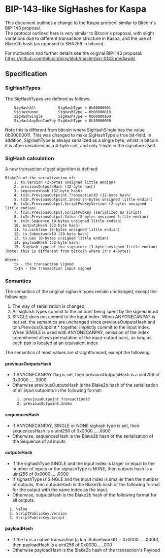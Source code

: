 # BIP-143-like SigHashes for Kaspa

This document outlines a change to the Kaspa protocol similar to
Bitcoin's BIP-143 proposal.  
The protocol outlined here is very similar to Bitcoin's proposal, 
with slight variations due to different transaction structure in Kaspa,
and the use of Blake2b hash (as opposed to SHA256 in bitcoin).

For motivation and further details see the original BIP-143 proposal: 
https://github.com/bitcoin/bips/blob/master/bip-0143.mediawiki

## Specification

### SigHashTypes
The SigHashTypes are defined as follows:
```
	SigHashAll          SigHashType = 0b00000001
	SigHashNone         SigHashType = 0b00000010
	SigHashSingle       SigHashType = 0b00000100
	SigHashAnyOneCanPay SigHashType = 0b10000000
```

Note this is different from bitcoin where SigHashSingle has the value 0b00000011.
This was changed to make SigHashType a true bit-field.
In addition, SigHashType is always serialized as a single byte, whilst in bitcoin it is often serialized as 
a 4-byte uint, and only 1-byte in the signature itself.

### SigHash calculation

A new transaction digest algorithm is defined:
```
Blake2b of the serialization of:
    1. tx.Version (2-bytes unsigned little endian)
    2. previousOutputsHash (32-byte hash)
    3. sequencesHash (32-byte hash)
    4. txIn.PreviousOutpoint.TransactionID (32-byte hash)
    5. txIn.PreviousOutpoint.Index (4-bytes unsigned little endian)
    6. txIn.PreviousOutput.ScriptPubKeyVersion (2-bytes unsigned little endian)
    7. txIn.PreviousOutput.ScriptPubKey (serialized as script)
    8. txIn.PreviousOutput.Value (8-bytes unsigned little endian)
    9. txIn.Sequence (8-bytes unsigned little endian)
    10. outputsHash (32-byte hash)
    11. tx.Locktime (8-bytes unsigned little endian)
    12. tx.SubnetworkID (20-byte hash)
    13. tx.Gas (8-bytes unsigned little endian)
    14. payloadHash (32-byte hash)
    15. SigHash type of the signature (1-byte unsigned little endian) (Note: this is different from bitcoin where it's 4-bytes)
    
Where:
    tx - the transaction signed
    txIn - the transaction input signed
```

### Semantics

The semantics of the original sighash types remain unchanged, except the followings:
1. The way of serialization is changed;
2. All sighash types commit to the amount being spent by the signed input
3. SINGLE does not commit to the input index. When ANYONECANPAY is not set, 
   the semantics are unchanged since previousOutputsHash and 
   txIn.PreviousOutpoint.* together implictly commit to the input index. 
   When SINGLE is used with ANYONECANPAY, omission of the index commitment 
   allows permutation of the input-output pairs, as long as each pair 
   is located at an equivalent index

The semantics of most values are straightforward, except the following:

#### previousOutputsHash
* If ANYONECANPAY flag is set, then previousOutputsHash is
  a uint256 of 0x0000......0000
* Otherwise previousOutputsHash is the Blake2b hash of the
  serialization of all input outpoints in the following format:
  ```
    1. previousOutpoint.TransactionId
    2. previousOutpoint.Index
  ```

#### sequencesHash
* If ANYONECANPAY, SINGLE or NONE sighash type is set, then sequencesHash is
  a uint256 of 0x0000......0000
* Otherwise, sequencesHash is the Blake2b hash of the serialization 
  of the Sequence of all inputs
  
#### outputsHash
* If the sighashType SINGLE and the input index is larger or equal to the 
  number of inputs or the sighashType is NONE, then outputs hash is a uint256
  of 0x0000......0000
* If sighashType is SINGLE and the input index is smaller then the number 
  of outputs, then outputsHash is the Blake2b hash of the following format for 
  the output with the same index as the input.
* Otherwise, outputsHash is the Blake2b hash of the following format for 
  all outputs.
```
  1. Value
  2. ScriptPublicKey.Version
  3. ScriptPublicKey.Script
```  

#### payloadHash
* If the tx is a native transaction (a.k.a. SubnetworkID = 0x0000......0000),
  then payloadHash is a uint256 of 0x0000......000
* Otherwise payloadHash is the Blake2b hash of the transaction's Payload
